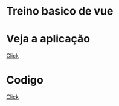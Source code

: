 # Treino basico de vue

# Veja a aplicação
[Click](https://browningtodoapp.herokuapp.com/)

# Codigo
[Click](https://github.com/RodBrowning/TodoApp)